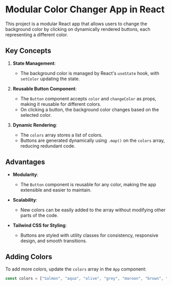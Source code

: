 # Modular Color Changer App in React

This project is a modular React app that allows users to change the background color by clicking on dynamically rendered buttons, each representing a different color.

## Key Concepts

1. **State Management**: 
   - The background color is managed by React's `useState` hook, with `setColor` updating the state.

2. **Reusable Button Component**:
   - The `Button` component accepts `color` and `changeColor` as props, making it reusable for different colors.
   - On clicking a button, the background color changes based on the selected color.

3. **Dynamic Rendering**:
   - The `colors` array stores a list of colors.
   - Buttons are generated dynamically using `.map()` on the `colors` array, reducing redundant code.

## Advantages

- **Modularity**: 
   - The `Button` component is reusable for any color, making the app extensible and easier to maintain.
  
- **Scalability**: 
   - New colors can be easily added to the array without modifying other parts of the code.

- **Tailwind CSS for Styling**:
   - Buttons are styled with utility classes for consistency, responsive design, and smooth transitions.

## Adding Colors

To add more colors, update the `colors` array in the `App` component:

```js
const colors = ["Salmon", "aqua", "olive", "grey", "maroon", "brown", "pink", "LightCoral", "blue", "green"];
